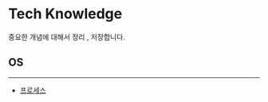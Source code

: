 # Tech Knowledge


중요한 개념에 대해서 정리 , 저장합니다.


## OS
---

- [프로세스](https://github.com/impati/computer-science/blob/main/os/process.md)
